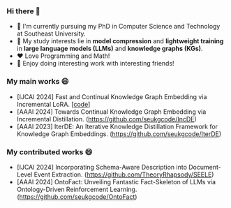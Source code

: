 ### Hi there 👋
- 🔭 I'm currently pursuing my PhD in Computer Science and Technology at Southeast University. 
- 🌱 My study interests lie in **model compression** and **lightweight training** in **large language models (LLMs)** and **knowledge graphs (KGs)**.
- ❤️ Love Programming and Math!
- 👯 Enjoy doing interesting work with interesting friends! 


<!--
**ljj-007/ljj-007** is a ✨ _special_ ✨ repository because its `README.md` (this file) appears on your GitHub profile.

Here are some ideas to get you started:

- 🔭 I’m currently working on ...
- 🌱 I’m currently learning ...
- 👯 I’m looking to collaborate on ...
- 🤔 I’m looking for help with ...
- 💬 Ask me about ...
- 📫 How to reach me: ...
- 😄 Pronouns: ...
- ⚡ Fun fact: ...
-->

### My main works 😄
- [IJCAI 2024] Fast and Continual Knowledge Graph Embedding via Incremental LoRA. [[code](https://github.com/seukgcode/FastKGE)]
- [AAAI 2024] Towards Continual Knowledge Graph Embedding via Incremental Distillation. (https://github.com/seukgcode/IncDE)
- [AAAI 2023] IterDE: An Iterative Knowledge Distillation Framework for Knowledge Graph Embeddings. (https://github.com/seukgcode/IterDE)

### My contributed works 😄
- [IJCAI 2024] Incorporating Schema-Aware Description into Document-Level Event Extraction. (https://github.com/TheoryRhapsody/SEELE)
- [AAAI 2024] OntoFact: Unveiling Fantastic Fact-Skeleton of LLMs via Ontology-Driven Reinforcement Learning. (https://github.com/seukgcode/OntoFact)


<!--
[![Top Langs](https://github-readme-stats.vercel.app/api/top-langs/?username=ljj-007&layout=compact)](https://github.com/anuraghazra/github-readme-stats)
-->
